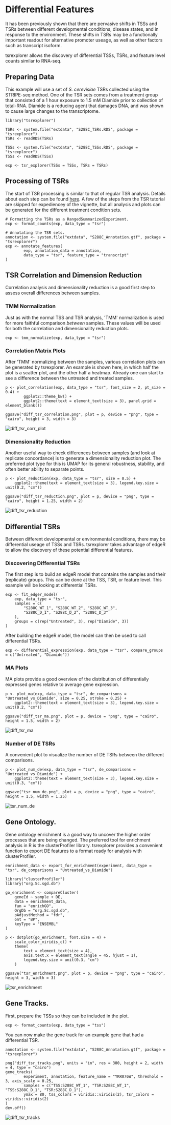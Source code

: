 
# Differential Features

It has been previously shown that there are pervasive shifts in TSSs and TSRs between
different developmental conditions, disease states, and in response to the environment.
These shifts in TSRs may be a functionally important readout for alternative promoter useage,
as well as other factors such as transcript isoform.

tsrexplorer allows the discovery of differential TSSs, TSRs, and feature level counts similar to RNA-seq.

## Preparing Data

This example will use a set of *S. cerevisiae* TSRs collected using the STRIPE-seq method.
One of the TSR sets comes from a treatment group that consisted of
a 1 hour exposure to 1.5 mM Diamide prior to collection of total-RNA.
Diamide is a reducing agent that damages DNA, and was shown to cause large changes to the transcriptome.

```
library("tsrexplorer")

TSRs <- system.file("extdata", "S288C_TSRs.RDS", package = "tsrexplorer")
TSRs <- readRDS(TSRs)

TSSs <- system.file("extdata", "S288C_TSSs.RDS", package = "tsrexplorer")
TSSs <- readRDS(TSSs)

exp <- tsr_explorer(TSSs = TSSs, TSRs = TSRs)
```

## Processing of TSRs

The start of TSR processing is similar to that of regular TSR analysis.
Details about each step can be found [here](./TSR_ANALYSIS.md#processing-of-tsrs).
A few of the steps from the TSR tutorial are skipped for expediencey of the vignette,
but all analysis and plots can be generated for the different treatment condition sets.

```
# Formatting the TSRs as a RangedSummarizedExperiment.
exp <- format_counts(exp, data_type = "tsr")

# Annotating the TSR sets.
annotation <- system.file("extdata", "S288C_Annotation.gtf", package = "tsrexplorer")
exp <- annotate_features(
        exp, annotation_data = annotation,
        data_type = "tsr", feature_type = "transcript"
)
```

## TSR Correlation and Dimension Reduction

Correlation analysis and dimensionality reduction is a good first step to assess overall differences between samples.

### TMM Normalization

Just as with the normal TSS and TSR analysis, 'TMM' normalization is used for more faithful comparison *between* samples.
These values will be used for both the correlation and dimensionality reduction plots.

```
exp <- tmm_normalize(exp, data_type = "tsr")
```

### Correlation Matrix Plots

After 'TMM' normalizing between the samples, various correlation plots can be generated by tsrexplorer.
An example is shown here, in which half the plot is a scatter plot, and the other half a heatmap.
Already one can start to see a difference between the untreated and treated samples.

```
p <- plot_correlation(exp, data_type = "tsr", font_size = 2, pt_size = 0.4) +
        ggplot2::theme_bw() +
        ggplot2::theme(text = element_text(size = 3), panel.grid = element_blank())

ggsave("diff_tsr_correlation.png", plot = p, device = "png", type = "cairo", height = 3, width = 3)
```
![diff_tsr_corr_plot](../inst/images/diff_tsr_correlation.png)

### Dimensionality Reduction

Another useful way to check differences between samples (and look at replicate concordance)
is to generate a dimensionality reduction plot.
The preferred plot type for this is UMAP for its general robustness, stability, and often better ability to separate points.

```
p <- plot_reduction(exp, data_type = "tsr", size = 0.5) +
	ggplot2::theme(text = element_text(size = 3), legend.key.size = unit(0.2, "cm"))

ggsave("diff_tsr_reduction.png", plot = p, device = "png", type = "cairo", height = 1.25, width = 2)
```
![diff_tsr_reduction](../inst/images/diff_tsr_reduction.png)

## Differential TSRs

Between different developmental or environmental conditions, there may be differential useage of TSSs and TSRs.
tsrexplorer takes advantage of edgeR to allow the discovery of these potential differential features.

### Discovering Differential TSRs

The first step is to build an edgeR model that contains the samples and their (replicate) groups.
This can be done at the TSS, TSR, or feature level. This example will be looking at differential TSRs.

```
exp <- fit_edger_model(
	exp, data_type = "tsr",
	samples = c(
		"S288C_WT_1", "S288C_WT_2", "S288C_WT_3",
		"S288C_D_1", "S288C_D_2", "S288C_D_3"
	),
	groups = c(rep("Untreated", 3), rep("Diamide", 3))
)
```

After building the edgeR model, the model can then be used to call differential TSRs.

```
exp <- differential_expression(exp, data_type = "tsr", compare_groups = c("Untreated", "Diamide"))
```

### MA Plots

MA plots provide a good overview of the distribution of differentially expressed genes relative to average gene expression.

```
p <- plot_ma(exp, data_type = "tsr", de_comparisons = "Untreated_vs_Diamide", size = 0.25, stroke = 0.25) +
	ggplot2::theme(text = element_text(size = 3), legend.key.size = unit(0.2, "cm"))

ggsave("diff_tsr_ma.png", plot = p, device = "png", type = "cairo", height = 1.5, width = 2)
```
![diff_tsr_ma](../inst/images/diff_tsr_ma.png)

### Number of DE TSRs

A convenient plot to visualize the number of DE TSRs between the different comparisons.

```
p <- plot_num_de(exp, data_type = "tsr", de_comparisons = "Untreated_vs_Diamide") +
	ggplot2::theme(text = element_text(size = 3), legend.key.size = unit(0.3, "cm"))

ggsave("tsr_num_de.png", plot = p, device = "png", type = "cairo", height = 1.5, width = 1.25)
```
![tsr_num_de](../inst/images/tsr_num_de.png)

## Gene Ontology.

Gene ontology enrichment is a good way to uncover the higher order processes that are being changed.
The preferred tool for enrichment analysis in R is the clusterProfiler library.
tsrexplorer provides a convenient function to export DE features to a format ready for analysis with clusterProfiler.

```
enrichment_data <- export_for_enrichment(experiment, data_type = "tsr", de_comparisons = "Untreated_vs_Diamide")

library("clusterProfiler")
library("org.Sc.sgd.db")

go_enrichment <- compareCluster(
	geneId ~ sample + DE,
	data = enrichment_data,
	fun = "enrichGO",
	OrgDb = "org.Sc.sgd.db",
	pAdjustMethod = "fdr",
	ont = "BP",
	keyType = "ENSEMBL"
)

p <- dotplot(go_enrichment, font.size = 4) +
	scale_color_viridis_c() +
	theme(
		text = element_text(size = 4),
		axis.text.x = element_text(angle = 45, hjust = 1),
		legend.key.size = unit(0.3, "cm")
	)

ggsave("tsr_enrichment.png", plot = p, device = "png", type = "cairo", height = 3, width = 3)

```
![tsr_enrichment](../inst/images/tsr_enrichment.png)

## Gene Tracks.

First, prepare the TSSs so they can be included in the plot.

```
exp <- format_counts(exp, data_type = "tss")
```
You can now make the gene track for an example gene that had a differential TSR.

```
annotation <- system.file("extdata", "S288C_Annotation.gtf", package = "tsrexplorer")

png("diff_tsr_tracks.png", units = "in", res = 300, height = 2, width = 4, type = "cairo")
gene_tracks(
        experiment, annotation, feature_name = "YKR076W", threshold = 3, axis_scale = 0.25,
        samples = c("TSS:S288C_WT_1", "TSR:S288C_WT_1", "TSS:S288C_D_1", "TSR:S288C_D_1"),
        ymax = 80, tss_colors = viridis::viridis(2), tsr_colors = viridis::viridis(2)
)
dev.off()
```
![diff_tsr_tracks](../inst/images/diff_tsr_tracks.png)
